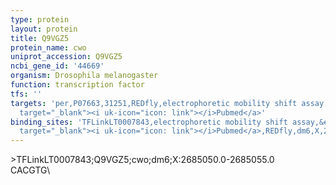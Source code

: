 ```yaml
---
type: protein
layout: protein
title: Q9VGZ5
protein_name: cwo
uniprot_accession: Q9VGZ5
ncbi_gene_id: '44669'
organism: Drosophila melanogaster
function: transcription factor
tfs: ''
targets: 'per,P07663,31251,REDfly,electrophoretic mobility shift assay,&ensp;<a href="https://www.ncbi.nlm.nih.gov/pubmed/?term=17555964%5Buid%5D"
  target="_blank"><i uk-icon="icon: link"></i>Pubmed</a>'
binding_sites: 'TFLinkLT0007843,electrophoretic mobility shift assay,&ensp;<a href="https://www.ncbi.nlm.nih.gov/pubmed/?term=17555964%5Buid%5D"
  target="_blank"><i uk-icon="icon: link"></i>Pubmed</a>,REDfly,dm6,X,2685050,2685055,-'
---
```

\>TFLinkLT0007843;Q9VGZ5;cwo;dm6;X:2685050.0-2685055.0\CACGTG\